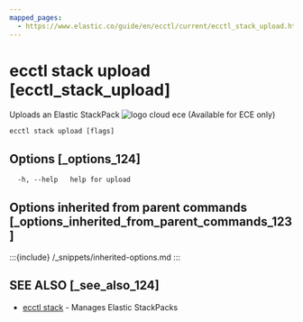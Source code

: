 ```yaml
---
mapped_pages:
  - https://www.elastic.co/guide/en/ecctl/current/ecctl_stack_upload.html
---
```


# ecctl stack upload [ecctl_stack_upload]

Uploads an Elastic StackPack ![logo cloud ece](https://doc-icons.s3.us-east-2.amazonaws.com/logo_cloud_ece.svg "Supported on {{ece}}") (Available for ECE only)

```
ecctl stack upload [flags]
```


## Options [_options_124]

```
  -h, --help   help for upload
```


## Options inherited from parent commands [_options_inherited_from_parent_commands_123]

:::{include} /_snippets/inherited-options.md
:::


## SEE ALSO [_see_also_124]

* [ecctl stack](/reference/ecctl_stack.md)	 - Manages Elastic StackPacks

